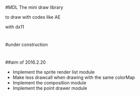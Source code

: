 #MDL
The mini draw library

to draw with codes like AE

with dx11

# 
#under construction
# 

##aim of 2016.2.20
* Implement the sprite render list module
* Make less drawcall when drawing with the same colorMap
* Implement the composition module
* Implement the point drawer module